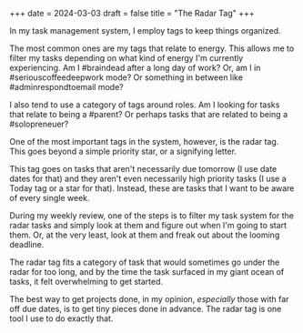 +++
date = 2024-03-03 
draft = false
title = "The Radar Tag" 
+++

In my task management system, I employ tags to keep things organized.

The most common ones are my tags that relate to energy. This allows me to filter my tasks depending on what kind of energy I'm currently experiencing. Am I #braindead after a long day of work? Or, am I in #seriouscoffeedeepwork mode? Or something in between like #adminrespondtoemail mode?

I also tend to use a category of tags around roles. Am I looking for tasks that relate to being a #parent? Or perhaps tasks that are related to being a #solopreneuer? 

One of the most important tags in the system, however, is the radar tag. This goes beyond a simple priority star, or a signifying letter.

This tag goes on tasks that aren't necessarily due tomorrow (I use date dates for that) and they aren't even necessarily high priority tasks (I use a Today tag or a star for that). Instead, these are tasks that I want to be aware of every single week.

During my weekly review, one of the steps is to filter my task system for the radar tasks and simply look at them and figure out when I'm going to start them. Or, at the very least, look at them and freak out about the looming deadline.

The radar tag fits a category of task that would sometimes go under the radar for too long, and by the time the task surfaced in my giant ocean of tasks, it felt overwhelming to get started. 

The best way to get projects done, in my opinion, _especially_ those with far off due dates, is to get tiny pieces done in advance. The radar tag is one tool I use to do exactly that.